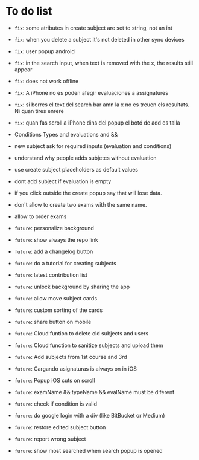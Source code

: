 # To do list

- `fix`: some atributes in create subject are set to string, not an int
- `fix`: when you delete a subject it's not deleted in other sync devices
- `fix`: user popup android
- `fix`: in the search input, when text is removed with the x, the results still appear
- `fix`: does not work offline
- `fix`: A iPhone no es poden afegir evaluaciones a assignatures
- `fix`: si borres el text del search bar amn la x no es treuen els resultats. Ni quan tires enrere
- `fix`: quan fas scroll a iPhone dins del popup el botó de add es talla

- Conditions Types and evaluations and &&
- new subject ask for required inputs (evaluation and conditions)
- understand why people adds subjetcs without evaluation
- use create subject placeholders as default values
- dont add subject if evaluation is empty
- if you click outside the create popup say that will lose data.
- don't allow to create two exams with the same name.
- allow to order exams

- `future`: personalize background
- `future`: show always the repo link
- `future`: add a changelog button
- `future`: do a tutorial for creating subjects
- `future`: latest contribution list
- `future`: unlock background by sharing the app
- `future`: allow move subject cards
- `future`: custom sorting of the cards
- `future`: share button on mobile
- `future`: Cloud funtion to delete old subjects and users
- `future`: Cloud function to sanitize subjects and upload them
- `future`: Add subjects from 1st course and 3rd
- `future`: Cargando asignaturas is always on in iOS
- `future`: Popup iOS cuts on scroll
- `future`: examName && typeName && evalName must be diferent
- `future`: check if condition is valid
- `furure`: do google login with a div (like BitBucket or Medium)
- `furure`: restore edited subject button
- `furure`: report wrong subject
- `furure`: show most searched when search popup is opened
